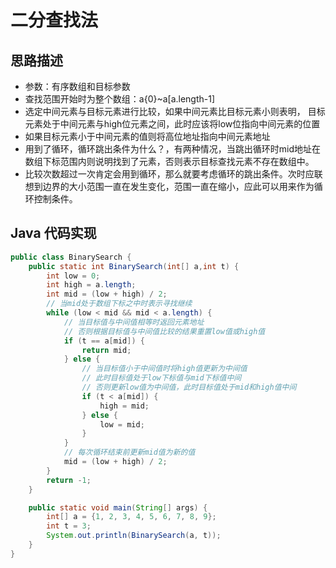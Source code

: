 # 二分查找法

## 思路描述

- 参数：有序数组和目标参数
- 查找范围开始时为整个数组：a{0}~a[a.length-1]
- 选定中间元素与目标元素进行比较，如果中间元素比目标元素小则表明， 目标元素处于中间元素与high位元素之间，此时应该将low位指向中间元素的位置
- 如果目标元素小于中间元素的值则将高位地址指向中间元素地址 
- 用到了循环，循环跳出条件为什么？，有两种情况，当跳出循环时mid地址在数组下标范围内则说明找到了元素，否则表示目标查找元素不存在数组中。
- 比较次数超过一次肯定会用到循环，那么就要考虑循环的跳出条件。次时应联想到边界的大小范围一直在发生变化，范围一直在缩小，应此可以用来作为循环控制条件。

##  Java 代码实现

```java
public class BinarySearch {
    public static int BinarySearch(int[] a,int t) {
        int low = 0;
        int high = a.length;
        int mid = (low + high) / 2;
        // 当mid处于数组下标之中时表示寻找继续
        while (low < mid && mid < a.length) {
            // 当目标值与中间值相等时返回元素地址
            // 否则根据目标值与中间值比较的结果重置low值或high值
            if (t == a[mid]) {
                return mid;
            } else {
                // 当目标值小于中间值时将high值更新为中间值
                // 此时目标值处于low下标值与mid下标值中间
                // 否则更新low值为中间值，此时目标值处于mid和high值中间
                if (t < a[mid]) {
                    high = mid;
                } else {
                    low = mid;
                }
            }
            // 每次循环结束前更新mid值为新的值
            mid = (low + high) / 2;
        }
        return -1;
    }

    public static void main(String[] args) {
        int[] a = {1, 2, 3, 4, 5, 6, 7, 8, 9};
        int t = 3;
        System.out.println(BinarySearch(a, t));
    }
}

```



